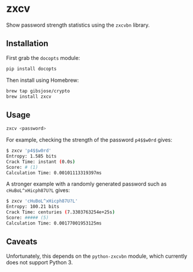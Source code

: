 # zxcv
Show password strength statistics using the `zxcvbn` library.

## Installation
First grab the `docopts` module:
```bash
pip install docopts
```

Then install using Homebrew:
```bash
brew tap gibsjose/crypto
brew install zxcv
```

## Usage
```bash
zxcv <password>
```

For example, checking the strength of the password `p4$$w0rd` gives:
```bash
$ zxcv 'p4$$w0rd'
Entropy: 1.585 bits
Crack Time: instant (0.0s)
Score: # (1)
Calculation Time: 0.00101113319397ms
```

A stronger example with a randomly generated password such as `cHuBoL^xHicph87U?L`  gives:
```bash
$ zxcv 'cHuBoL^xHicph87U?L'
Entropy: 100.21 bits
Crack Time: centuries (7.3303763254e+25s)
Score: ##### (5)
Calculation Time: 0.00177001953125ms
```

## Caveats
Unfortunately, this depends on the `python-zxcvbn` module, which currently does not support Python 3.
